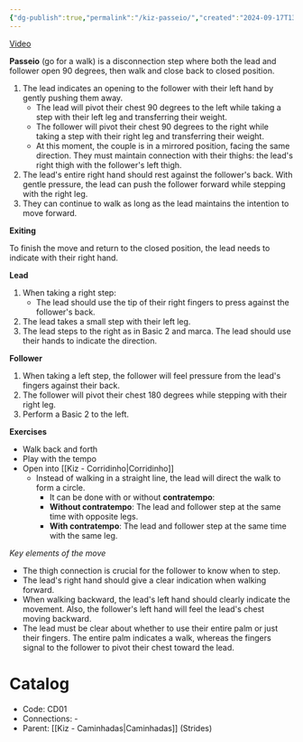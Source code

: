 ```yaml
---
{"dg-publish":true,"permalink":"/kiz-passeio/","created":"2024-09-17T13:34:32.098-04:00","updated":"2024-10-25T15:49:24.755-04:00"}
---
```



[Video](https://youtu.be/jMjsn09iR5U)

**Passeio** (go for a walk) is a disconnection step where both the lead and follower open 90 degrees, then walk and close back to closed position.

1. The lead indicates an opening to the follower with their left hand by gently pushing them away.
   - The lead will pivot their chest 90 degrees to the left while taking a step with their left leg and transferring their weight.
   - The follower will pivot their chest 90 degrees to the right while taking a step with their right leg and transferring their weight.
   - At this moment, the couple is in a mirrored position, facing the same direction. They must maintain connection with their thighs: the lead's right thigh with the follower's left thigh.
2. The lead's entire right hand should rest against the follower's back. With gentle pressure, the lead can push the follower forward while stepping with the right leg.
3. They can continue to walk as long as the lead maintains the intention to move forward.

**Exiting**

To finish the move and return to the closed position, the lead needs to indicate with their right hand.

**Lead**
1. When taking a right step:
   - The lead should use the tip of their right fingers to press against the follower's back.
2. The lead takes a small step with their left leg.
3. The lead steps to the right as in Basic 2 and marca. The lead should use their hands to indicate the direction.

**Follower**
1. When taking a left step, the follower will feel pressure from the lead's fingers against their back.
2. The follower will pivot their chest 180 degrees while stepping with their right leg.
3. Perform a Basic 2 to the left.

**Exercises**
- Walk back and forth
- Play with the tempo
- Open into [[Kiz - Corridinho\|Corridinho]]
	- Instead of walking in a straight line, the lead will direct the walk to form a circle.
		- It can be done with or without **contratempo**:
		- **Without contratempo**: The lead and follower step at the same time with opposite legs.
		- **With contratempo**: The lead and follower step at the same time with the same leg.

*Key elements of the move*
- The thigh connection is crucial for the follower to know when to step.
- The lead's right hand should give a clear indication when walking forward.
- When walking backward, the lead's left hand should clearly indicate the movement. Also, the follower's left hand will feel the lead's chest moving backward.
- The lead must be clear about whether to use their entire palm or just their fingers. The entire palm indicates a walk, whereas the fingers signal to the follower to pivot their chest toward the lead.

# Catalog

- Code: CD01
- Connections: -
- Parent: [[Kiz - Caminhadas\|Caminhadas]] (Strides)
